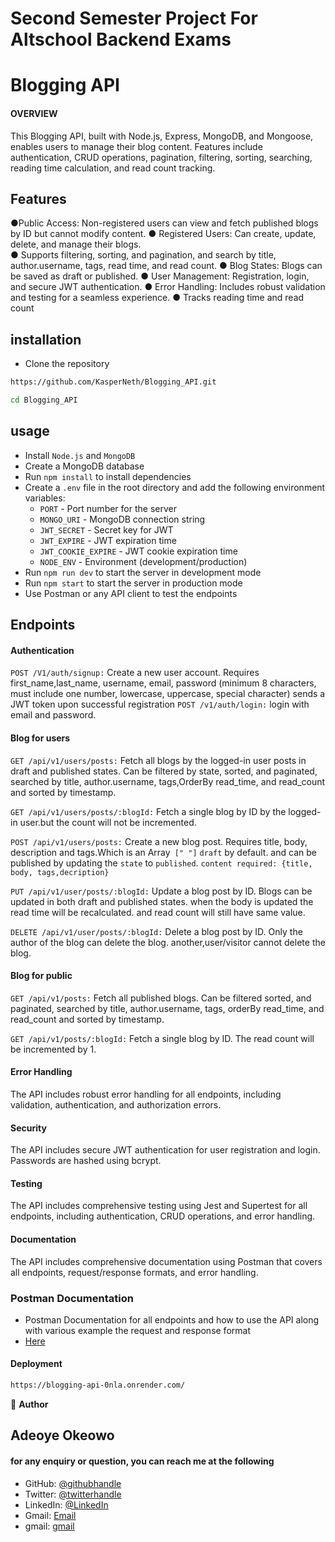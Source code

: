 
# Second Semester Project For Altschool Backend Exams

# Blogging API

#### OVERVIEW
This Blogging API, built with Node.js, Express, MongoDB, and Mongoose, enables users to manage their blog content. Features include authentication, CRUD operations, pagination, filtering, sorting, searching, reading time calculation, and read count tracking.
## Features
●Public Access: Non-registered users can view and fetch published blogs by ID but cannot modify content. 
● Registered Users: Can create, update, delete, and manage their blogs.  
● Supports filtering, sorting, and pagination, and search by title, author.username, tags, read time, and read count.
● Blog States: Blogs can be saved as draft or published.
● User Management: Registration, login, and secure JWT authentication. 
● Error Handling: Includes robust validation and testing for a seamless experience.
● Tracks reading time and read count

## installation
- Clone the repository
```bash
https://github.com/KasperNeth/Blogging_API.git
```
```bash
cd Blogging_API
```

## usage
- Install  `Node.js` and `MongoDB`
- Create a MongoDB database
- Run `npm install` to install dependencies
- Create a `.env` file in the root directory and add the following environment variables:
  - `PORT` - Port number for the server
  - `MONGO_URI` - MongoDB connection string
  - `JWT_SECRET` - Secret key for JWT
  - `JWT_EXPIRE` - JWT expiration time
  - `JWT_COOKIE_EXPIRE` - JWT cookie expiration time
  - `NODE_ENV` - Environment (development/production)
- Run `npm run dev` to start the server in development mode
- Run `npm start` to start the server in production mode
- Use Postman or any API client to test the endpoints



## Endpoints
#### Authentication
`POST /V1/auth/signup:` Create a new user account.
Requires first_name,last_name, username, email, password (minimum 8 characters, must include one number, lowercase, uppercase, special character) sends a JWT token upon successful registration
`POST /v1/auth/login:` login with email and password.

#### Blog for users
`GET /api/v1/users/posts:` Fetch all blogs by the logged-in user posts in draft and published states. Can be filtered by state, sorted, and paginated, searched by title, author.username, tags,OrderBy read_time, and read_count and sorted by timestamp.

`GET /api/v1/users/posts/:blogId:` Fetch a single blog by ID by the logged-in user.but the count will not be incremented.

`POST /api/v1/users/posts:` Create a new blog post. Requires title, body, description and tags.Which is an Array` [" "]` `draft` by default.
and can be published by updating the  `state` to `published`.
`content required: {title, body, tags,decription}`

`PUT /api/v1/user/posts/:blogId:` Update a blog post by ID. Blogs can be updated in both draft and published states. when the body is updated the read time will be recalculated. and read count will still have same value.

`DELETE /api/v1/user/posts/:blogId:` Delete a blog post by ID.
Only the author of the blog can delete the blog. another,user/visitor cannot delete the blog.

#### Blog for public

`GET /api/v1/posts:` Fetch all published blogs. Can be filtered sorted, and paginated, searched by title, author.username, tags, orderBy read_time, and read_count and sorted by timestamp.

`GET /api/v1/posts/:blogId:` Fetch a single blog by ID. The read count will be incremented by 1.

#### Error Handling
The API includes robust error handling for all endpoints, including validation, authentication, and authorization errors.

#### Security

The API includes secure JWT authentication for user registration and login. Passwords are hashed using bcrypt.

#### Testing

The API includes comprehensive testing using Jest and Supertest for all endpoints, including authentication, CRUD operations, and error handling.



#### Documentation
The API includes comprehensive documentation using Postman that covers all endpoints, request/response formats, and error handling.

### Postman Documentation
- Postman Documentation for all endpoints
and how to use the API along with various example the request and response format
- [Here](https://documenter.getpostman.com/view/38620702/2sAYJ3FhZa)

#### Deployment
```bash
https://blogging-api-0nla.onrender.com/
```









👤 **Author**
## Adeoye Okeowo
#### for any enquiry or question, you can reach me at the following
- GitHub: [@githubhandle](https://github.com/kasperNeth)
- Twitter: [@twitterhandle](https://twitter.com/KasperNeth)
- LinkedIn: [@LinkedIn](https://www.linkedin.com/in/adeoye-okeowo-245381334/)
- Gmail: [Email](mailto:Okeowa244@gmail.com)
- gmail: [gmail](mailto:okeowoa244@gmail.com)
